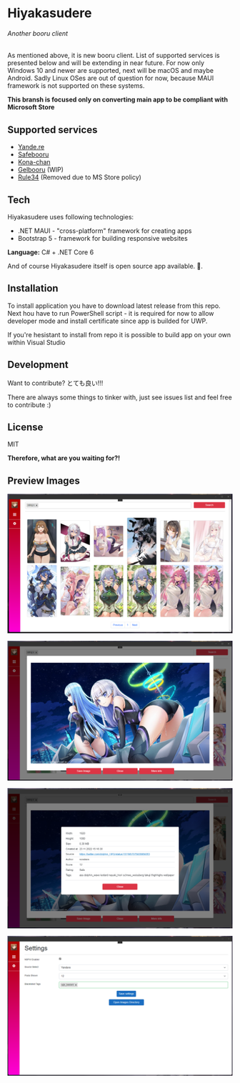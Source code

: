 # Hiyakasudere
###### Another booru client

As mentioned above, it is new booru client. List of supported services is presented below and will be extending in near future. For now only Windows 10 and newer are supported, next will be macOS and maybe Android. Sadly Linux OSes are out of question for now, because MAUI framework is not supported on these systems.

**This bransh is focused only on converting main app to be compliant with Microsoft Store**

## Supported services

- [Yande.re](https://yande.re/)
- [Safebooru](https://safebooru.org/)
- [Kona-chan](https://konachan.com/)
- [Gelbooru](https://gelbooru.com/) (WIP)
- [Rule34](https://rule34.xxx) (Removed due to MS Store policy) 

## Tech

Hiyakasudere uses following technologies:

- .NET MAUI - "cross-platform" framework for creating apps
- Bootstrap 5 - framework for building responsive websites

**Language:** C# + .NET Core 6

And of course Hiyakasudere itself is open source app available. 🎉.

## Installation

To install application you have to download latest release from this repo. Next hou have to run PowerShell script - it is required for now to allow developer mode and install certificate since app is builded for UWP.

If you're hesistant to install from repo it is possible to build app on your own within Visual Studio

## Development

Want to contribute? とても良い!!!

There are always some things to tinker with, just see issues list and feel free to contribute :)

## License

MIT

**Therefore, what are you waiting for?!**

## Preview Images

![Preview Image no. 1](/DemoMultimediaFiles/apppreview_1.png)

![Preview Image no. 2](/DemoMultimediaFiles/apppreview_2.png)

![Preview Image no. 3](/DemoMultimediaFiles/apppreview_3.png)

![Preview Image no. 4](/DemoMultimediaFiles/apppreview_4.png)
